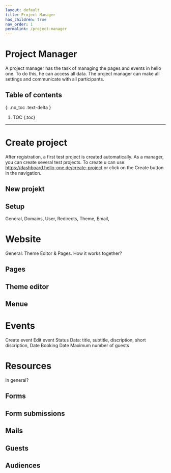 ```yaml
---
layout: default
title: Project Manager
has_children: true
nav_order: 1
permalink: /project-manager
---
```


# Project Manager
A project manager has the task of managing the pages and events in hello one. To do this, he can access all data. The project manager can make all settings and communicate with all participants.

## Table of contents
{: .no_toc .text-delta }

1. TOC
{:toc}

---

# Create project

After registration, a first test project is created automatically. As a manager, you can create several test projects. To create u can use: https://dashboard.hello-one.de/create-project or click on the Create button in the navigation. 

## New projekt

## Setup 
General,
Domains,
User,
Redirects,
Theme,
Email,

# Website
General: Theme Editor & Pages. How it works together?
## Pages
## Theme editor
## Menue


# Events
Create event
Edit event
Status
Data: title, subtitle, discription, short discription, 
Date 
Booking Date
Maximum number of guests

# Resources
In general? 

## Forms 

## Form submissions 

## Mails

## Guests

## Audiences




